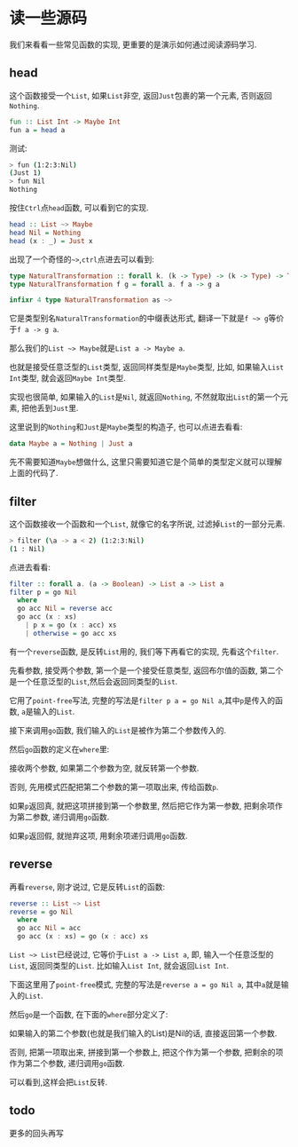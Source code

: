 # 读一些源码

我们来看看一些常见函数的实现, 更重要的是演示如何通过阅读源码学习.

## head

这个函数接受一个`List`, 如果`List`非空, 返回`Just`包裹的第一个元素, 否则返回`Nothing`.

```haskell
fun :: List Int -> Maybe Int
fun a = head a
```

测试:

```bash
> fun (1:2:3:Nil) 
(Just 1)
> fun Nil        
Nothing
```

按住`Ctrl`点`head`函数, 可以看到它的实现.

```haskell
head :: List ~> Maybe
head Nil = Nothing
head (x : _) = Just x
```

出现了一个奇怪的`~>`,`ctrl`点进去可以看到:

```haskell
type NaturalTransformation :: forall k. (k -> Type) -> (k -> Type) -> Type
type NaturalTransformation f g = forall a. f a -> g a

infixr 4 type NaturalTransformation as ~>
```

它是类型别名`NaturalTransformation`的中缀表达形式, 翻译一下就是`f ~> g`等价于`f a -> g a`.

那么我们的`List ~> Maybe`就是`List a -> Maybe a`.

也就是接受任意泛型的`List`类型, 返回同样类型是`Maybe`类型, 比如, 如果输入`List Int`类型, 就会返回`Maybe Int`类型.

实现也很简单, 如果输入的`List`是`Nil`, 就返回`Nothing`, 不然就取出`List`的第一个元素, 把他丢到`Just`里.

这里说到的`Nothing`和`Just`是`Maybe`类型的构造子, 也可以点进去看看:

```haskell
data Maybe a = Nothing | Just a
```

先不需要知道`Maybe`想做什么, 这里只需要知道它是个简单的类型定义就可以理解上面的代码了.

## filter

这个函数接收一个函数和一个`List`, 就像它的名字所说, 过滤掉`List`的一部分元素.

```bash
> filter (\a -> a < 2) (1:2:3:Nil)
(1 : Nil)
```

点进去看看:

```haskell
filter :: forall a. (a -> Boolean) -> List a -> List a
filter p = go Nil
  where
  go acc Nil = reverse acc
  go acc (x : xs)
    | p x = go (x : acc) xs
    | otherwise = go acc xs
```

有一个`reverse`函数, 是反转`List`用的, 我们等下再看它的实现, 先看这个`filter`.

先看参数, 接受两个参数, 第一个是一个接受任意类型, 返回布尔值的函数, 第二个是一个任意泛型的`List`,然后会返回同类型的`List`.

它用了`point-free`写法, 完整的写法是`filter p a = go Nil a`,其中`p`是传入的函数, `a`是输入的`List`.

接下来调用`go`函数, 我们输入的`List`是被作为第二个参数传入的.

然后`go`函数的定义在`where`里:

接收两个参数, 如果第二个参数为空, 就反转第一个参数.

否则, 先用模式匹配把第二个参数的第一项取出来, 传给函数`p`.

如果`p`返回真, 就把这项拼接到第一个参数里, 然后把它作为第一参数, 把剩余项作为第二参数, 递归调用`go`函数.

如果`p`返回假, 就抛弃这项, 用剩余项递归调用`go`函数.

## reverse

再看`reverse`, 刚才说过, 它是反转`List`的函数:

```haskell
reverse :: List ~> List
reverse = go Nil
  where
  go acc Nil = acc
  go acc (x : xs) = go (x : acc) xs
```

`List ~> List`已经说过, 它等价于`List a -> List a`, 即, 输入一个任意泛型的`List`, 返回同类型的`List`. 比如输入`List Int`, 就会返回`List Int`.

下面这里用了`point-free`模式, 完整的写法是`reverse a = go Nil a`, 其中`a`就是输入的`List`.

然后`go`是一个函数, 在下面的`where`部分定义了:

如果输入的第二个参数(也就是我们输入的List)是Nil的话, 直接返回第一个参数.

否则, 把第一项取出来, 拼接到第一个参数上, 把这个作为第一个参数, 把剩余的项作为第二个参数, 递归调用`go`函数.

可以看到,这样会把`List`反转.

## todo

更多的回头再写

